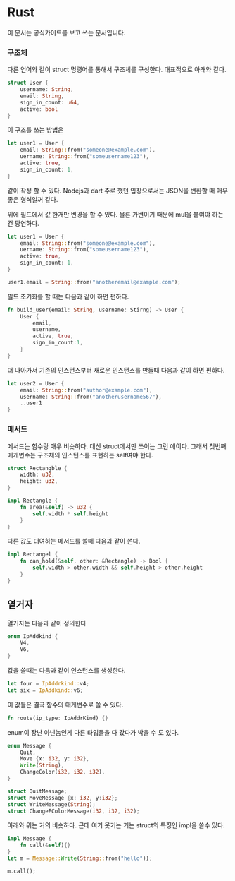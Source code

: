 # Rust
이 문서는 공식가이드를 보고 쓰는 문서입니다.

### 구조체
다른 언어와 같이 struct 명령어를 통해서 구조체를 구성한다.
대표적으로 아래와 같다.
```rust
struct User {
    username: String,
    email: String,
    sign_in_count: u64,
    active: bool
}
```
이 구조를 쓰는 방법은
```rs
let user1 = User {
    email: String::from("someone@example.com"),
    uername: String::from("someusername123"),
    active: true,
    sign_in_count: 1,
} 
```
같이 작성 할 수 있다. Nodejs과 dart 주로 했던 입장으로서는 JSON을 변환할 때 매우 좋은 형식일꺼 같다.

위에 필드에서 값 한개만 변경을 할 수 있다. 물론 가변이기 때문에 mul을 붙여야 하는건 당연하다.
```rs
let user1 = User {
    email: String::from("someone@example.com"),
    uername: String::from("someusername123"),
    active: true,
    sign_in_count: 1,
} 

user1.email = String::from("anotheremail@example.com");
```

필드 초기화를 할 때는 다음과 같이 하면 편하다.
```rs 
fn build_user(email: String, username: Stirng) -> User {
    User {
        email,
        username,
        active, true,
        sign_in_count:1, 
    }
}
```

더 나아가서 기존의 인스턴스부터 새로운 인스턴스를 만들때 다음과 같이 하면 편하다.
```rs
let user2 = User {
    email: String::from("author@example.com"),
    username: String::from("anotherusername567"),
    ..user1
}
```

### 메서드
메서드는 함수랑 매우 비슷하다. 대신 struct에서만 쓰이는 그런 애이다. 그래서 첫번째 매개변수는 구조체의 인스턴스를 표현하는 self여야 한다.
```rs
struct Rectangble {
    width: u32,
    height: u32,
}

impl Rectangle {
    fn area(&self) -> u32 {
        self.width * self.height
    }
}
```

다른 값도 대여하는 메서드를 쓸때 다음과 같이 쓴다.
```rs
impl Rectangel {
    fn can_hold(&self, other: &Rectangle) -> Bool {
        self.width > other.width && self.height > other.height
    }
}
```

## 열거자

열거자는 다음과 같이 정의한다
```rs
enum IpAddkind {
    V4,
    V6,
}
```

값을 쓸때는 다음과 같이 인스턴스를 생성한다.
```rs
let four = IpAddrkind::v4;
let six = IpAddkind::v6;
```

이 값들은 결국 함수의 매게변수로 쓸 수 있다.
```rs
fn route(ip_type: IpAddrKind) {}
```

enum이 장난 아닌놈인게 다른 타입들을 다 갔다가 박을 수 도 있다.
```rs
enum Message {
    Quit,
    Move {x: i32, y: i32},
    Write(String),
    ChangeColor(i32, i32, i32),
}

struct QuitMessage;
struct MoveMessage {x: i32, y:i32};
struct WriteMessage(String);
struct ChangeFColorMessage(i32, i32, i32);
```

아래와 위는 거의 비슷하다. 근데 여기 웃기는 거는 struct의 특징인 impl을 쓸수 있다.
```rs
impl Message {
    fn call(&self){}
}
let m = Message::Write(String::from("hello"));

m.call();
```

